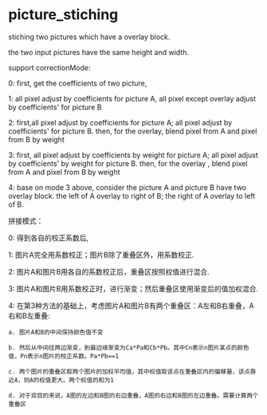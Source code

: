 # picture_stiching
stiching two pictures which have a overlay block.  

the two input pictures have the same height and width.  


support correctionMode:  

0: first, get the coefficients of two picture,  

1: all pixel adjust by coefficients for picture A, all pixel except overlay adjust by coefficients' for picture B  

2: first,all pixel adjust by coefficients for picture A; all pixel adjust by coefficients' for picture B. then, for the overlay, blend pixel from A and pixel from B by weight  

3: first, all pixel adjust by coefficients by weight for picture A; all pixel adjust by coefficients' by weight for picture B. then, for the overlay , blend pixel from A and pixel from B by weight  

4: base on mode 3 above, consider the picture A and picture B have two overlay block. the left of A overlay to right of B; the right of A overlay to left of B.  


拼接模式：  

0: 得到各自的校正系数后,  

1: 图片A完全用系数校正；图片B除了重叠区外，用系数校正.  

2: 图片A和图片B用各自的系数校正后，重叠区按照权值进行混合.  

3: 图片A和图片B用系数校正时，进行渐变；然后重叠区使用渐变后的值加权混合.  

4: 在第3种方法的基础上，考虑图片A和图片B有两个重叠区：A左和B右重叠，A右和B左重叠:  

    a. 图片A和B的中间保持颜色值不变  

    b. 然后从中间往两边渐变，到最边缘渐变为Ca*Pa和Cb*Pb。其中Cn表示n图片某点的颜色值，Pn表示n图片的校正系数。Pa*Pb==1  

    c. 两个图片的重叠区取两个图片的加权平均值，其中权值取该点在重叠区内的偏移量，该点靠近A，则A的权值更大。两个权值的和为1  

    d. 对于双目的来说，A图的左边和B图的右边重叠，A图的右边和B图的左边重叠。需要计算两个重叠区  

